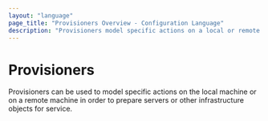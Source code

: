```yaml
---
layout: "language"
page_title: "Provisioners Overview - Configuration Language"
description: "Provisioners model specific actions on a local or remote machine to prepare servers or other infrastructure for service."
---
```


# Provisioners

Provisioners can be used to model specific actions on the local machine or on a
remote machine in order to prepare servers or other infrastructure objects for
service.
